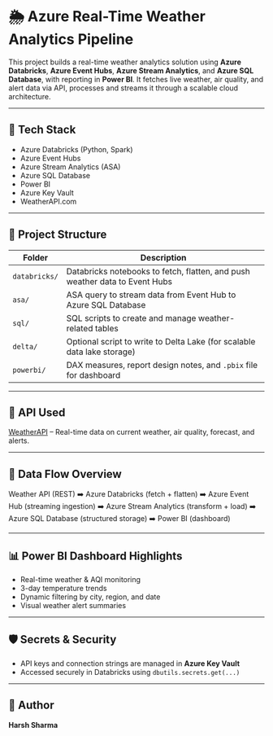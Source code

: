 # 🌦️ Azure Real-Time Weather Analytics Pipeline

This project builds a real-time weather analytics solution using **Azure Databricks**, **Azure Event Hubs**, **Azure Stream Analytics**, and **Azure SQL Database**, with reporting in **Power BI**. It fetches live weather, air quality, and alert data via API, processes and streams it through a scalable cloud architecture.

---

## 🚀 Tech Stack
- Azure Databricks (Python, Spark)
- Azure Event Hubs
- Azure Stream Analytics (ASA)
- Azure SQL Database
- Power BI
- Azure Key Vault
- WeatherAPI.com

---

## 📁 Project Structure

| Folder         | Description |
|----------------|-------------|
| `databricks/`  | Databricks notebooks to fetch, flatten, and push weather data to Event Hubs |
| `asa/`         | ASA query to stream data from Event Hub to Azure SQL Database |
| `sql/`         | SQL scripts to create and manage weather-related tables |
| `delta/`       | Optional script to write to Delta Lake (for scalable data lake storage) |
| `powerbi/`     | DAX measures, report design notes, and `.pbix` file for dashboard |

---

## 🔗 API Used
[WeatherAPI](https://www.weatherapi.com/) – Real-time data on current weather, air quality, forecast, and alerts.

---

## 🔄 Data Flow Overview
Weather API (REST)
➡️
Azure Databricks (fetch + flatten)
➡️
Azure Event Hub (streaming ingestion)
➡️
Azure Stream Analytics (transform + load)
➡️
Azure SQL Database (structured storage)
➡️
Power BI (dashboard)


---

## 📊 Power BI Dashboard Highlights
- Real-time weather & AQI monitoring
- 3-day temperature trends
- Dynamic filtering by city, region, and date
- Visual weather alert summaries

---

## 🛡️ Secrets & Security
- API keys and connection strings are managed in **Azure Key Vault**
- Accessed securely in Databricks using `dbutils.secrets.get(...)`

---

## 🙌 Author
**Harsh Sharma**




